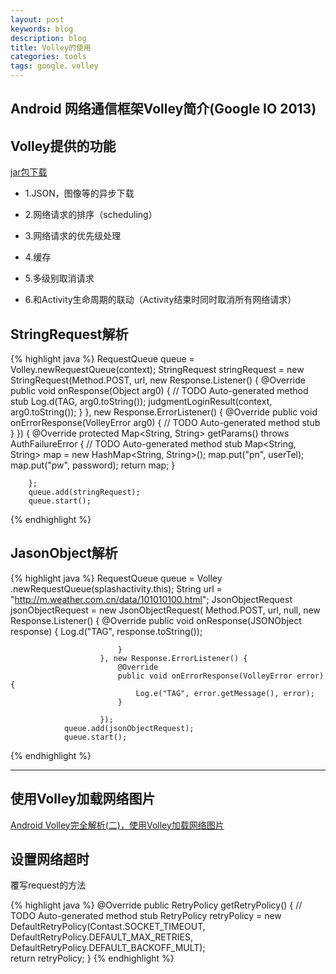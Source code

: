 ```yaml
---
layout: post
keywords: blog
description: blog
title: Volley的使用
categories: tools
tags: google、volley
---
```


##  Android 网络通信框架Volley简介(Google IO 2013)

## Volley提供的功能

[jar包下载](http://download.csdn.net/detail/guanjianwoshinidaye/8620709)

* 1.JSON，图像等的异步下载

* 2.网络请求的排序（scheduling）

* 3.网络请求的优先级处理

* 4.缓存

* 5.多级别取消请求

* 6.和Activity生命周期的联动（Activity结束时同时取消所有网络请求）

## StringRequest解析

{% highlight java %}
RequestQueue queue = Volley.newRequestQueue(context);
StringRequest stringRequest = new StringRequest(Method.POST, url,
				new Response.Listener() {
					@Override
					public void onResponse(Object arg0) {
						// TODO Auto-generated method stub
						Log.d(TAG, arg0.toString());
						judgmentLoginResult(context, arg0.toString());
					}
				}, new Response.ErrorListener() {
					@Override
					public void onErrorResponse(VolleyError arg0) {
						// TODO Auto-generated method stub
					}
				}) {
			@Override
			protected Map<String, String> getParams() throws AuthFailureError {
				// TODO Auto-generated method stub
				Map<String, String> map = new HashMap<String, String>();
				map.put("pn", userTel);
				map.put("pw", password);
				return map;
			}

		};
		queue.add(stringRequest);
		queue.start();
{% endhighlight %}

## JasonObject解析

{% highlight java %}
	RequestQueue queue = Volley
						.newRequestQueue(splashactivity.this);
				String url = "http://m.weather.com.cn/data/101010100.html";
				JsonObjectRequest jsonObjectRequest = new JsonObjectRequest(
						Method.POST, url, null,
						new Response.Listener<JSONObject>() {
							@Override
							public void onResponse(JSONObject response) {
								Log.d("TAG", response.toString());

							}
						}, new Response.ErrorListener() {
							@Override
							public void onErrorResponse(VolleyError error) {
								Log.e("TAG", error.getMessage(), error);
							}

						});
				queue.add(jsonObjectRequest);
				queue.start();
{% endhighlight %}


----------

## 使用Volley加载网络图片
[ Android Volley完全解析(二)，使用Volley加载网络图片](http://blog.csdn.net/guolin_blog/article/details/17482165)

## 设置网络超时

覆写request的方法

{% highlight java %}
					@Override
					public RetryPolicy getRetryPolicy() {
						// TODO Auto-generated method stub
						RetryPolicy retryPolicy = new DefaultRetryPolicy(Contast.SOCKET_TIMEOUT, DefaultRetryPolicy.DEFAULT_MAX_RETRIES, DefaultRetryPolicy.DEFAULT_BACKOFF_MULT);  
						return retryPolicy;
					}
{% endhighlight %}
